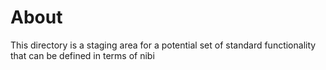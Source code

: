 # About

This directory is a staging area for a potential set of standard functionality that can
be defined in terms of nibi
